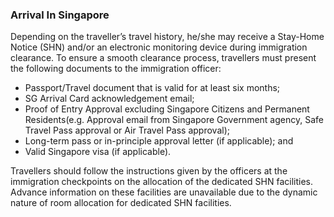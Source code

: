 
### Arrival In Singapore

Depending on the traveller’s travel history, he/she may receive a Stay-Home Notice (SHN) and/or an electronic monitoring device during immigration clearance. To ensure a smooth clearance process, travellers must present the following documents to the immigration officer:

- Passport/Travel document that is valid for at least six months;
- SG Arrival Card acknowledgement email;
- Proof of Entry Approval excluding Singapore Citizens and Permanent Residents(e.g. Approval email from Singapore Government agency, Safe Travel Pass approval or Air Travel Pass approval);
- Long-term pass or in-principle approval letter (if applicable); and
- Valid Singapore visa (if applicable).

Travellers should follow the instructions given by the officers at the immigration checkpoints on the allocation of the dedicated SHN facilities. Advance information on these facilities are unavailable due to the dynamic nature of room allocation for dedicated SHN facilities.


